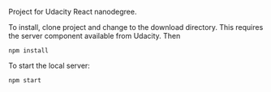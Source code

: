 Project for Udacity React nanodegree.

To install, clone project and change to the download directory. This requires the server component available from Udacity. Then

    npm install

To start the local server:

    npm start